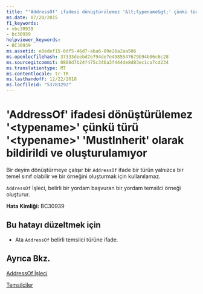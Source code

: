 ```yaml
---
title: "'AddressOf' ifadesi dönüştürülemez '&lt;typename&gt;' çünkü türü '&lt;typename&gt;' 'MustInherit' olarak bildirildi ve oluşturulamıyor"
ms.date: 07/20/2015
f1_keywords:
- vbc30939
- bc30939
helpviewer_keywords:
- BC30939
ms.assetid: e8edef15-0df5-46d7-aba6-89e26a2aa506
ms.openlocfilehash: 37333deebd7e794de7e4985547679b94b06c6c28
ms.sourcegitcommit: 0888d7b24f475c346a3f444de8d83ec1ca7cd234
ms.translationtype: MT
ms.contentlocale: tr-TR
ms.lasthandoff: 12/22/2018
ms.locfileid: "53783292"
---
```

# <a name="addressof-expression-cannot-be-converted-to-lttypenamegt-because-type-lttypenamegt-is-declared-mustinherit-and-cannot-be-created"></a>'AddressOf' ifadesi dönüştürülemez '&lt;typename&gt;' çünkü türü '&lt;typename&gt;' 'MustInherit' olarak bildirildi ve oluşturulamıyor
Bir deyim dönüştürmeye çalışır bir `AddressOf` ifade bir türün yalnızca bir temel sınıf olabilir ve bir örneğini oluşturmak için kullanılamaz.  
  
 `AddressOf` İşleci, belirli bir yordam başvuran bir yordam temsilci örneği oluşturur.  
  
 **Hata Kimliği:** BC30939  
  
## <a name="to-correct-this-error"></a>Bu hatayı düzeltmek için  
  
-   Ata `AddressOf` belirli temsilci türüne ifade.  
  
## <a name="see-also"></a>Ayrıca Bkz.  
 [AddressOf İşleci](../../visual-basic/language-reference/operators/addressof-operator.md)  
   
 [Temsilciler](../../visual-basic/programming-guide/language-features/delegates/index.md)
